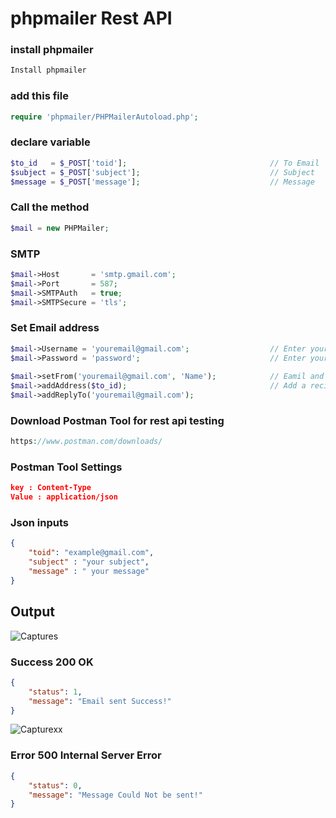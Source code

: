 # phpmailer Rest API
### install phpmailer
```php
Install phpmailer
```
### add this file
```php
require 'phpmailer/PHPMailerAutoload.php'; 
```
### declare variable 
```php
$to_id   = $_POST['toid'];                                // To Email
$subject = $_POST['subject'];                             // Subject
$message = $_POST['message'];                             // Message
```
### Call the method
```php
$mail = new PHPMailer;
```
### SMTP 
```php
$mail->Host       = 'smtp.gmail.com';
$mail->Port       = 587;
$mail->SMTPAuth   = true;
$mail->SMTPSecure = 'tls';
```
### Set Email address 
```php
$mail->Username = 'youremail@gmail.com';                  // Enter your email here 
$mail->Password = 'password';                             // Enter your password 
    
$mail->setFrom('youremail@gmail.com', 'Name');            // Eamil and Name
$mail->addAddress($to_id);                                // Add a recipient
$mail->addReplyTo('youremail@gmail.com');
```
### Download Postman Tool for rest api testing
```php
https://www.postman.com/downloads/
```
### Postman Tool Settings
```json
key : Content-Type
Value : application/json
```
### Json inputs
```json
{
    "toid": "example@gmail.com",
    "subject" : "your subject",
    "message" : " your message"
}
```

## Output
![Captures](https://user-images.githubusercontent.com/60460387/90245943-39b37180-de51-11ea-9c9e-7baac5b2212c.JPG)

### Success 200 OK
```json
{
    "status": 1,
    "message": "Email sent Success!"
}
```
![Capturexx](https://user-images.githubusercontent.com/60460387/90246864-17225800-de53-11ea-9777-36fafab6f644.JPG)

### Error 500 Internal Server Error
```json
{
    "status": 0,
    "message": "Message Could Not be sent!"
}
```
